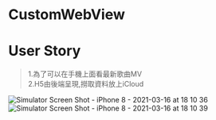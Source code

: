 # CustomWebView
# User Story

> 1.為了可以在手機上面看最新歌曲MV <br />
> 2.H5由後端呈現,撈取資料放上iCloud
> 
![Simulator Screen Shot - iPhone 8 - 2021-03-16 at 18 10 36](https://user-images.githubusercontent.com/8057425/111292403-1a98ee80-8683-11eb-8004-0d444f887863.png)
![Simulator Screen Shot - iPhone 8 - 2021-03-16 at 18 10 39](https://user-images.githubusercontent.com/8057425/111292473-2be1fb00-8683-11eb-8cb8-5946c3f9422b.png)
